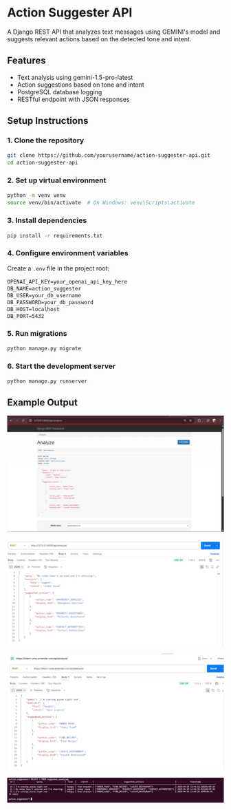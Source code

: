# Action Suggester API

A Django REST API that analyzes text messages using GEMINI's model and suggests relevant actions based on the detected tone and intent.

## Features

- Text analysis using gemini-1.5-pro-latest
- Action suggestions based on tone and intent
- PostgreSQL database logging
- RESTful endpoint with JSON responses

## Setup Instructions

### 1. Clone the repository

```bash
git clone https://github.com/yourusername/action-suggester-api.git
cd action-suggester-api
```

### 2. Set up virtual environment

```bash
python -m venv venv
source venv/bin/activate  # On Windows: venv\Scripts\activate
```

### 3. Install dependencies

```bash
pip install -r requirements.txt
```

### 4. Configure environment variables

Create a `.env` file in the project root:

```
OPENAI_API_KEY=your_openai_api_key_here
DB_NAME=action_suggester
DB_USER=your_db_username
DB_PASSWORD=your_db_password
DB_HOST=localhost
DB_PORT=5432
```

### 5. Run migrations

```bash
python manage.py migrate
```

### 6. Start the development server

```bash
python manage.py runserver
```

## Example Output

![API Response Example 1](output/Screenshot%202025-04-29%20125323.png)

![API Response Example 2](output/Screenshot%202025-04-29%20134850.png)

![API Response Example 3](output/Screenshot%202025-04-29%20155651.png)

![Postgres DB](output/Screenshot%202025-04-29%20135308.png)
